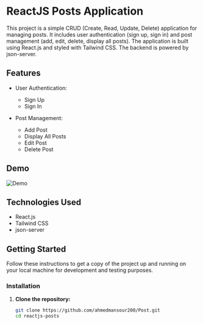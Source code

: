 # ReactJS Posts Application

This project is a simple CRUD (Create, Read, Update, Delete) application for managing posts. It includes user authentication (sign up, sign in) and post management (add, edit, delete, display all posts). The application is built using React.js and styled with Tailwind CSS. The backend is powered by json-server.

## Features

- User Authentication:
  - Sign Up
  - Sign In

- Post Management:
  - Add Post
  - Display All Posts
  - Edit Post
  - Delete Post

## Demo

![Demo](path-to-demo-screenshot)

## Technologies Used

- React.js
- Tailwind CSS
- json-server

## Getting Started

Follow these instructions to get a copy of the project up and running on your local machine for development and testing purposes.


### Installation

1. **Clone the repository:**

   ```bash
   git clone https://github.com/ahmedmansour200/Post.git
   cd reactjs-posts
